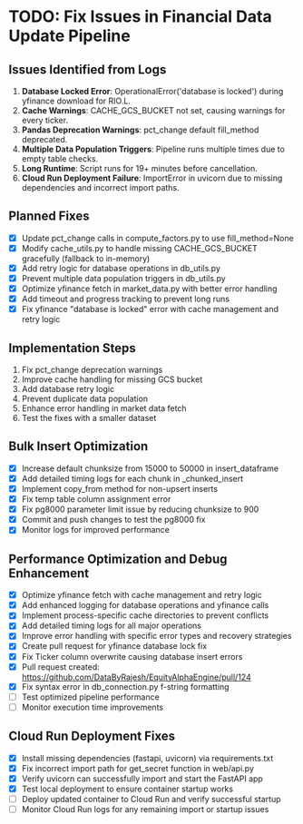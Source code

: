 # TODO: Fix Issues in Financial Data Update Pipeline

## Issues Identified from Logs
1. **Database Locked Error**: OperationalError('database is locked') during yfinance download for RIO.L.
2. **Cache Warnings**: CACHE_GCS_BUCKET not set, causing warnings for every ticker.
3. **Pandas Deprecation Warnings**: pct_change default fill_method deprecated.
4. **Multiple Data Population Triggers**: Pipeline runs multiple times due to empty table checks.
5. **Long Runtime**: Script runs for 19+ minutes before cancellation.
6. **Cloud Run Deployment Failure**: ImportError in uvicorn due to missing dependencies and incorrect import paths.

## Planned Fixes
- [x] Update pct_change calls in compute_factors.py to use fill_method=None
- [x] Modify cache_utils.py to handle missing CACHE_GCS_BUCKET gracefully (fallback to in-memory)
- [x] Add retry logic for database operations in db_utils.py
- [x] Prevent multiple data population triggers in db_utils.py
- [x] Optimize yfinance fetch in market_data.py with better error handling
- [x] Add timeout and progress tracking to prevent long runs
- [x] Fix yfinance "database is locked" error with cache management and retry logic

## Implementation Steps
1. Fix pct_change deprecation warnings
2. Improve cache handling for missing GCS bucket
3. Add database retry logic
4. Prevent duplicate data population
5. Enhance error handling in market data fetch
6. Test the fixes with a smaller dataset

## Bulk Insert Optimization
- [x] Increase default chunksize from 15000 to 50000 in insert_dataframe
- [x] Add detailed timing logs for each chunk in _chunked_insert
- [x] Implement copy_from method for non-upsert inserts
- [x] Fix temp table column assignment error
- [x] Fix pg8000 parameter limit issue by reducing chunksize to 900
- [x] Commit and push changes to test the pg8000 fix
- [x] Monitor logs for improved performance

## Performance Optimization and Debug Enhancement
- [x] Optimize yfinance fetch with cache management and retry logic
- [x] Add enhanced logging for database operations and yfinance calls
- [x] Implement process-specific cache directories to prevent conflicts
- [x] Add detailed timing logs for all major operations
- [x] Improve error handling with specific error types and recovery strategies
- [x] Create pull request for yfinance database lock fix
- [x] Fix Ticker column overwrite causing database insert errors
- [x] Pull request created: https://github.com/DataByRajesh/EquityAlphaEngine/pull/124
- [x] Fix syntax error in db_connection.py f-string formatting
- [ ] Test optimized pipeline performance
- [ ] Monitor execution time improvements

## Cloud Run Deployment Fixes
- [x] Install missing dependencies (fastapi, uvicorn) via requirements.txt
- [x] Fix incorrect import path for get_secret function in web/api.py
- [x] Verify uvicorn can successfully import and start the FastAPI app
- [x] Test local deployment to ensure container startup works
- [ ] Deploy updated container to Cloud Run and verify successful startup
- [ ] Monitor Cloud Run logs for any remaining import or startup issues
